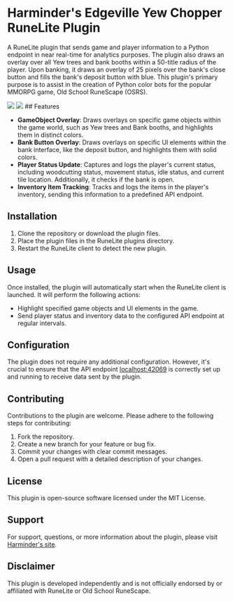 
# Harminder's Edgeville Yew Chopper RuneLite Plugin

A RuneLite plugin that sends game and player information to a Python endpoint in near real-time for analytics purposes. The plugin also draws an overlay over all Yew trees and bank booths within a 50-title radius of the player. Upon banking, it draws an overlay of 25 pixels over the bank's close button and fills the bank's deposit button with blue. This plugin's primary purpose is to assist in the creation of Python color bots for the popular MMORPG game, Old School RuneScape (OSRS).


<img src="https://i.imgur.com/8MZB8I8.png">
<img src="https://i.imgur.com/gEheZg7.png">
## Features

- **GameObject Overlay**: Draws overlays on specific game objects within the game world, such as Yew trees and Bank booths, and highlights them in distinct colors.
- **Bank Button Overlay**: Draws overlays on specific UI elements within the bank interface, like the deposit button, and highlights them with solid colors.
- **Player Status Update**: Captures and logs the player's current status, including woodcutting status, movement status, idle status, and current tile location. Additionally, it checks if the bank is open.
- **Inventory Item Tracking**: Tracks and logs the items in the player's inventory, sending this information to a predefined API endpoint.

## Installation

1. Clone the repository or download the plugin files.
2. Place the plugin files in the RuneLite plugins directory.
3. Restart the RuneLite client to detect the new plugin.

## Usage

Once installed, the plugin will automatically start when the RuneLite client is launched. It will perform the following actions:

- Highlight specified game objects and UI elements in the game.
- Send player status and inventory data to the configured API endpoint at regular intervals.

## Configuration

The plugin does not require any additional configuration. However, it's crucial to ensure that the API endpoint [localhost:42069](http://localhost:42069) is correctly set up and running to receive data sent by the plugin.

## Contributing

Contributions to the plugin are welcome. Please adhere to the following steps for contributing:

1. Fork the repository.
2. Create a new branch for your feature or bug fix.
3. Commit your changes with clear commit messages.
4. Open a pull request with a detailed description of your changes.

## License

This plugin is open-source software licensed under the MIT License.

## Support

For support, questions, or more information about the plugin, please visit [Harminder's site](https://harminder.dev).

## Disclaimer

This plugin is developed independently and is not officially endorsed by or affiliated with RuneLite or Old School RuneScape.

